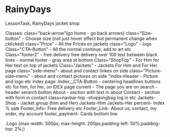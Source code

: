 # RainyDays
LessonTask, RainyDays jacket shop



Classes:
class="back-arrow"(go home - go back arrows)
class="Size-button" - Choose size (not just hover effect but permanent change when cklicked)
class="Price" - All the Prices on jackets
class="Logo" - logo
Class="CTA-Button" - All the normal continue, add to art etc 
Class="footer2" - free delivery free delivery over 100 text between black lines
                - normal footer - gray area at bottom
Class="ShopTop" - For Him for Her text on top of jackets
Class="Jackets" - Jackets For Him and For Her page
class="side-menu"- about and contact linkes on side
class="Picture-side-menu" - about and contact pictures on side
"index-Header - Picture and logo etc index page
.Index__CTA-Button - centering headlines buttons etc for him, for her, on IDEX page 
current - The page you are on
search - header serarch button
About - section with text in about 
Contact - section with form in contact
class=navbar-top -shoppingbag log in etc
Jackets-Shop - Jacket group (him and Her)
Jackets-Him 
Jackets-Her
percent- Index % sale
Footer_Info- Free delivery etc
Footer_Link- About us, contact, my order, my account
footer_payment- Cards bottom line


.Logo {max-width: 300px; max-height: 200px;padding-left: 50%;padding-top: 2%;}